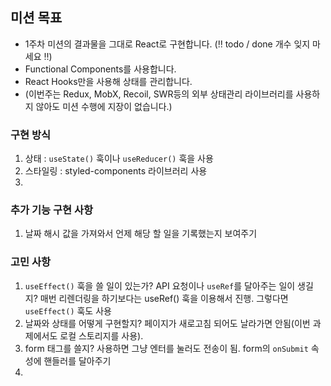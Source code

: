 ## 미션 목표

- 1주차 미션의 결과물을 그대로 React로 구현합니다. (‼️ todo / done 개수 잊지 마세요 ‼️)
- Functional Components를 사용합니다.
- React Hooks만을 사용해 상태를 관리합니다.
- (이번주는 Redux, MobX, Recoil, SWR등의 외부 상태관리 라이브러리를 사용하지 않아도 미션 수행에 지장이 없습니다.)

### 구현 방식
1. 상태 : `useState()` 훅이나 `useReducer()` 훅을 사용
2. 스타일링 : styled-components 라이브러리 사용
3.

### 추가 기능 구현 사항
1. 날짜 해시 값을 가져와서 언제 해당 할 일을 기록했는지 보여주기

### 고민 사항
1. `useEffect()` 훅을 쓸 일이 있는가? API 요청이나 `useRef`를 달아주는 일이 생길지? 매번 리렌더링을 하기보다는 useRef() 훅을 이용해서 진행. 그렇다면 `useEffect()` 훅도 사용
2. 날짜와 상태를 어떻게 구현할지? 페이지가 새로고침 되어도 날라가면 안됨(이번 과제에서도 로컬 스토리지를 사용).
3. form 태그를 쓸지? 사용하면 그냥 엔터를 눌러도 전송이 됨. form의 `onSubmit` 속성에 핸들러를 달아주기
4. 